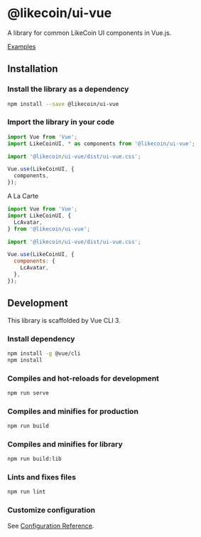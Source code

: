 # @likecoin/ui-vue

A library for common LikeCoin UI components in Vue.js.

[Examples](https://likecoin.github.io/ui-vue)

## Installation

### Install the library as a dependency
```sh
npm install --save @likecoin/ui-vue
```

### Import the library in your code
```javascript
import Vue from 'Vue';
import LikeCoinUI, * as components from '@likecoin/ui-vue';

import '@likecoin/ui-vue/dist/ui-vue.css';

Vue.use(LikeCoinUI, {
  components,
});

```

A La Carte
```javascript
import Vue from 'Vue';
import LikeCoinUI, {
  LcAvatar,
} from '@likecoin/ui-vue';

import '@likecoin/ui-vue/dist/ui-vue.css';

Vue.use(LikeCoinUI, {
  components: {
    LcAvatar,
  },
});
```

## Development
This library is scaffolded by Vue CLI 3.

### Install dependency
```sh
npm install -g @vue/cli
npm install
```

### Compiles and hot-reloads for development
```sh
npm run serve
```

### Compiles and minifies for production
```sh
npm run build
```

### Compiles and minifies for library
```sh
npm run build:lib
```

### Lints and fixes files
```sh
npm run lint
```

### Customize configuration
See [Configuration Reference](https://cli.vuejs.org/config/).
